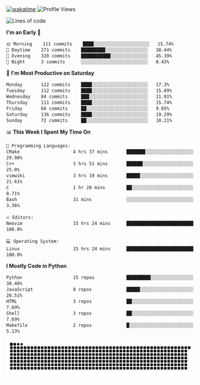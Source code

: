 [![wakatime](https://wakatime.com/badge/user/b920b284-3cde-4cd4-b72e-f7f22d050b16.svg)](https://wakatime.com/@b920b284-3cde-4cd4-b72e-f7f22d050b16)
![Profile Views](http://img.shields.io/badge/Profile%20Views-856-blue)
<!--START_SECTION:waka-->
![Lines of code](https://img.shields.io/badge/From%20Hello%20World%20I%27ve%20Written--431%20Thousand%20lines%20of%20code-blue)

**I'm an Early 🐤** 

```text
🌞 Morning    111 commits    ████░░░░░░░░░░░░░░░░░░░░░   15.74% 
🌆 Daytime    271 commits    █████████░░░░░░░░░░░░░░░░   38.44% 
🌃 Evening    320 commits    ███████████░░░░░░░░░░░░░░   45.39% 
🌙 Night      3 commits      ░░░░░░░░░░░░░░░░░░░░░░░░░   0.43%

```
📅 **I'm Most Productive on Saturday** 

```text
Monday       122 commits    ████░░░░░░░░░░░░░░░░░░░░░   17.3% 
Tuesday      112 commits    ████░░░░░░░░░░░░░░░░░░░░░   15.89% 
Wednesday    84 commits     ███░░░░░░░░░░░░░░░░░░░░░░   11.91% 
Thursday     111 commits    ████░░░░░░░░░░░░░░░░░░░░░   15.74% 
Friday       68 commits     ██░░░░░░░░░░░░░░░░░░░░░░░   9.65% 
Saturday     136 commits    ████░░░░░░░░░░░░░░░░░░░░░   19.29% 
Sunday       72 commits     ██░░░░░░░░░░░░░░░░░░░░░░░   10.21%

```


📊 **This Week I Spent My Time On** 

```text
💬 Programming Languages: 
CMake                    4 hrs 37 mins       ███████░░░░░░░░░░░░░░░░░░   29.98% 
C++                      3 hrs 51 mins       ██████░░░░░░░░░░░░░░░░░░░   25.0% 
vimwiki                  3 hrs 19 mins       █████░░░░░░░░░░░░░░░░░░░░   21.61% 
C                        1 hr 20 mins        ██░░░░░░░░░░░░░░░░░░░░░░░   8.71% 
Bash                     31 mins             ░░░░░░░░░░░░░░░░░░░░░░░░░   3.36%

🔥 Editors: 
Neovim                   15 hrs 24 mins      █████████████████████████   100.0%

💻 Operating System: 
Linux                    15 hrs 24 mins      █████████████████████████   100.0%

```

**I Mostly Code in Python** 

```text
Python                   15 repos            █████████░░░░░░░░░░░░░░░░   38.46% 
JavaScript               8 repos             █████░░░░░░░░░░░░░░░░░░░░   20.51% 
HTML                     3 repos             ██░░░░░░░░░░░░░░░░░░░░░░░   7.69% 
Shell                    3 repos             ██░░░░░░░░░░░░░░░░░░░░░░░   7.69% 
Makefile                 2 repos             █░░░░░░░░░░░░░░░░░░░░░░░░   5.13%

```



<!--END_SECTION:waka-->
![Snake animation](https://raw.githubusercontent.com/timmypidashev/timmypidashev/main/commits.svg)
